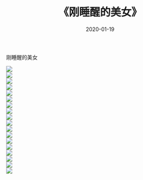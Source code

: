 ﻿---
layout: post
title:  《刚睡醒的美女》
date:   2020-01-19
img: http://imgx.orgx.ga/漏D/2020/刚睡醒的美女/000.jpg
categories: [美女, 清纯, 唯美]
---

刚睡醒的美女

  ![](http://imgx.orgx.ga/漏D/2020/刚睡醒的美女/001.jpg) <br> ![](http://imgx.orgx.ga/漏D/2020/刚睡醒的美女/002.jpg) <br> ![](http://imgx.orgx.ga/漏D/2020/刚睡醒的美女/003.jpg) <br> ![](http://imgx.orgx.ga/漏D/2020/刚睡醒的美女/004.jpg) <br> ![](http://imgx.orgx.ga/漏D/2020/刚睡醒的美女/005.jpg) <br> ![](http://imgx.orgx.ga/漏D/2020/刚睡醒的美女/006.jpg) <br> ![](http://imgx.orgx.ga/漏D/2020/刚睡醒的美女/007.jpg) <br> ![](http://imgx.orgx.ga/漏D/2020/刚睡醒的美女/008.jpg) <br> ![](http://imgx.orgx.ga/漏D/2020/刚睡醒的美女/009.jpg) <br> ![](http://imgx.orgx.ga/漏D/2020/刚睡醒的美女/010.jpg) <br> ![](http://imgx.orgx.ga/漏D/2020/刚睡醒的美女/011.jpg) <br> ![](http://imgx.orgx.ga/漏D/2020/刚睡醒的美女/012.jpg) <br> ![](http://imgx.orgx.ga/漏D/2020/刚睡醒的美女/013.jpg) <br> ![](http://imgx.orgx.ga/漏D/2020/刚睡醒的美女/014.jpg) <br> ![](http://imgx.orgx.ga/漏D/2020/刚睡醒的美女/015.jpg) <br> ![](http://imgx.orgx.ga/漏D/2020/刚睡醒的美女/016.jpg) <br> ![](http://imgx.orgx.ga/漏D/2020/刚睡醒的美女/017.jpg) <br> ![](http://imgx.orgx.ga/漏D/2020/刚睡醒的美女/018.jpg) <br>